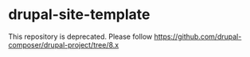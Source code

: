 # drupal-site-template

This repository is deprecated. Please follow https://github.com/drupal-composer/drupal-project/tree/8.x
